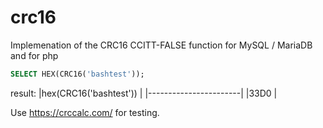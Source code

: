 # crc16

Implemenation of the CRC16 CCITT-FALSE function for MySQL / MariaDB and for php

```sql
SELECT HEX(CRC16('bashtest'));
```

result:
|hex(CRC16('bashtest')) |
|-----------------------|
|33D0                   |


Use  https://crccalc.com/ for testing.
